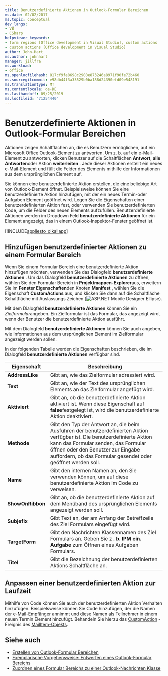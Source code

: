 ```yaml
---
title: Benutzerdefinierte Aktionen in Outlook-Formular Bereichen
ms.date: 02/02/2017
ms.topic: conceptual
dev_langs:
- VB
- CSharp
helpviewer_keywords:
- form regions [Office development in Visual Studio], custom actions
- custom actions [Office development in Visual Studio]
author: John-Hart
ms.author: johnhart
manager: jillfra
ms.workload:
- office
ms.openlocfilehash: 817cf9fe8698c2908e873246a8971f90fe72b460
ms.sourcegitcommit: e98db44f3a33529b0ba188d24390efd09e548191
ms.translationtype: MT
ms.contentlocale: de-DE
ms.lasthandoff: 09/25/2019
ms.locfileid: "71254440"
---
```

# <a name="custom-actions-in-outlook-form-regions"></a>Benutzerdefinierte Aktionen in Outlook-Formular Bereichen
  Aktionen zeigen Schaltflächen an, die es Benutzern ermöglichen, auf ein Microsoft Office Outlook-Element zu antworten. Um z. b. auf ein e-Mail-Element zu antworten, klicken Benutzer auf die Schaltflächen **Antwort**, **alle Antworten**oder Aktion **weiterleiten** . Jede dieser Aktionen erstellt ein neues e-Mail-Element und füllt die Felder des Elements mithilfe der Informationen aus dem ursprünglichen Element auf.

 Sie können eine benutzerdefinierte Aktion erstellen, die eine beliebige Art von Outlook-Element öffnet. Beispielsweise können Sie eine benutzerdefinierte Aktion hinzufügen, mit der ein neues Termin-oder Aufgaben Element geöffnet wird. Legen Sie die Eigenschaften einer benutzerdefinierten Aktion fest, oder verwenden Sie benutzerdefinierten Code, um die Felder des neuen Elements aufzufüllen. Benutzerdefinierte Aktionen werden im Dropdown Feld **benutzerdefinierte Aktionen** für ein Element angezeigt, das in einem Outlook-Inspektor-Fenster geöffnet ist.

 [!INCLUDE[appliesto_olkallapp](../vsto/includes/appliesto-olkallapp-md.md)]

## <a name="add-custom-actions-to-a-form-region"></a>Hinzufügen benutzerdefinierter Aktionen zu einem Formular Bereich
 Wenn Sie einem Formular Bereich eine benutzerdefinierte Aktion hinzufügen möchten, verwenden Sie das Dialogfeld **benutzerdefinierte Aktionen** . Um das Dialogfeld **benutzerdefinierte Aktionen** zu öffnen, wählen Sie den Formular Bereich in **Projektmappen-Explorer**aus, erweitern Sie im **Fenster Eigenschaften**den Knoten **Manifest** , wählen Sie die Eigenschaft **CustomActions** aus, und klicken Sie dann auf die Schaltfläche Schaltfläche mit Auslassungs Zeichen (![ASP.NET Mobile Designer Ellipse](../sharepoint/media/mwellipsis.gif "ASP.NET Mobile Designer Ellipse")).

 Mit dem Dialogfeld **benutzerdefinierte Aktionen** können Sie ein *Zielformular*angeben. Ein Zielformular ist das Formular, das angezeigt wird, wenn der Benutzer die benutzerdefinierte Aktion ausführt.

 Mit dem Dialogfeld **benutzerdefinierte Aktionen** können Sie auch angeben, wie Informationen aus dem ursprünglichen Element im Zielformular angezeigt werden sollen.

 In der folgenden Tabelle werden die Eigenschaften beschrieben, die im Dialogfeld **benutzerdefinierte Aktionen** verfügbar sind.

|Eigenschaft|Beschreibung|
|--------------|-----------------|
|**AddressLike**|Gibt an, wie das Zielformular adressiert wird.|
|**Text**|Gibt an, wie der Text des ursprünglichen Elements an das Zielformular angefügt wird.|
|**Aktiviert**|Gibt an, ob die benutzerdefinierte Aktion aktiviert ist. Wenn diese Eigenschaft auf **false**festgelegt ist, wird die benutzerdefinierte Aktion deaktiviert.|
|**Methode**|Gibt den Typ der Antwort an, die beim Ausführen der benutzerdefinierten Aktion verfügbar ist. Die benutzerdefinierte Aktion kann das Formular senden, das Formular öffnen oder den Benutzer zur Eingabe auffordern, ob das Formular gesendet oder geöffnet werden soll.|
|**Name**|Gibt den internen Namen an, den Sie verwenden können, um auf diese benutzerdefinierte Aktion im Code zu verweisen.|
|**ShowOnRibbon**|Gibt an, ob die benutzerdefinierte Aktion auf dem Menüband des ursprünglichen Elements angezeigt werden soll.|
|**Subjefix**|Gibt Text an, der am Anfang der Betreffzeile des Ziel Formulars eingefügt wird.|
|**TargetForm**|Gibt den Nachrichten Klassennamen des Ziel Formulars an. Geben Sie z **. b. IPM ein. Aufgabe** zum Öffnen eines Aufgaben Formulars.|
|**Titel**|Gibt die Bezeichnung der benutzerdefinierten Aktions Schaltfläche an.|

## <a name="customize-a-custom-action-at-run-time"></a>Anpassen einer benutzerdefinierten Aktion zur Laufzeit
 Mithilfe von Code können Sie auch der benutzerdefinierten Aktion Verhalten hinzufügen. Beispielsweise können Sie Code hinzufügen, der die Namen der e-Mail-Empfänger annimmt und diese Namen als Teilnehmer in einem neuen Termin Element hinzufügt. Behandeln Sie hierzu das [CustomAction](/office/vba/api/Outlook.MailItem.CustomAction) -Ereignis des [MailItem-Objekts](/office/vba/api/Outlook.MailItem).

## <a name="see-also"></a>Siehe auch
- [Erstellen von Outlook-Formular Bereichen](../vsto/creating-outlook-form-regions.md)
- [Exemplarische Vorgehensweise: Entwerfen eines Outlook-Formular Bereichs](../vsto/walkthrough-designing-an-outlook-form-region.md)
- [Zuordnen eines Formular Bereichs zu einer Outlook-Nachrichten Klasse](../vsto/associating-a-form-region-with-an-outlook-message-class.md)
